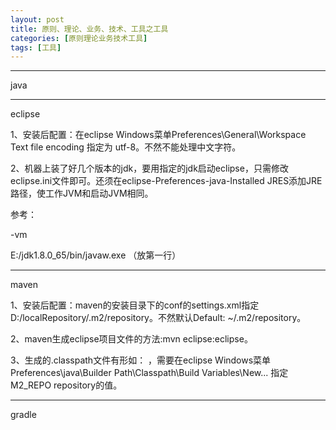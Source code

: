 ```yaml
---
layout: post
title: 原则、理论、业务、技术、工具之工具
categories: [原则理论业务技术工具]
tags: [工具]
---
```


***
java

***
eclipse

1、安装后配置：在eclipse Windows菜单Preferences\General\Workspace Text file encoding 指定为 utf-8。不然不能处理中文字符。

2、机器上装了好几个版本的jdk，要用指定的jdk启动eclipse，只需修改eclipse.ini文件即可。还须在eclipse-Preferences-java-Installed JRES添加JRE路径，使工作JVM和启动JVM相同。

   参考：
   
   -vm
   
   E:/jdk1.8.0_65/bin/javaw.exe   （放第一行）



***
maven

1、安装后配置：maven的安装目录下的conf的settings.xml指定<localRepository>D:/localRepository/.m2/repository</localRepository>。不然默认Default: ~/.m2/repository。

2、maven生成eclipse项目文件的方法:mvn eclipse:eclipse。

3、生成的.classpath文件有形如： <classpathentry kind="var" path="M2_REPO/asm/asm/3.3.1/asm-3.3.1.jar"/>，需要在eclipse Windows菜单Preferences\java\Builder Path\Classpath\Build Variables\New...
   指定M2_REPO repository的值。

***
gradle

